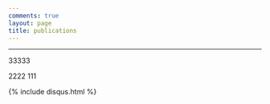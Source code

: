 ```yaml
---
comments: true
layout: page
title: publications
---
```

---


33333

2222
111
   





{% include disqus.html %}

